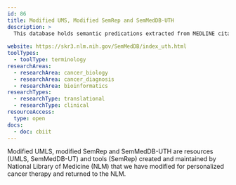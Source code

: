 ```yaml
---
id: 86
title: Modified UMS, Modified SemRep and SemMedDB-UTH
description: >
  This database holds semantic predications extracted from MEDLINE citations with a version of SemRep that increases the number of predications on drug therapies for cancer. 
  
website: https://skr3.nlm.nih.gov/SemMedDB/index_uth.html
toolTypes:
  - toolType: terminology
researchAreas:
  - researchArea: cancer_biology
  - researchArea: cancer_diagnosis
  - researchArea: bioinformatics
researchTypes:
  - researchType: translational
  - researchType: clinical
resourceAccess:
  type: open
docs:
  - doc: cbiit
---
```

Modified UMLS, modified SemRep and SemMedDB-UTH are resources (UMLS, SemMedDB-UT) and tools (SemRep) created and maintained by National Library of Medicine (NLM) that we have modified for personalized cancer therapy and returned to the NLM.